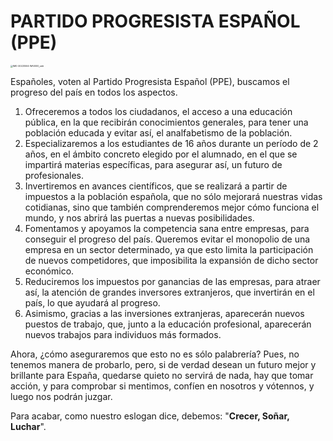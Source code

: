 # PARTIDO PROGRESISTA ESPAÑOL (PPE)

<img src=".\img\IMG-20220504-WA0000_edit.jpg" alt="IMG-20220504-WA0000_edit" style="zoom:25%;" />

Españoles, voten al Partido Progresista Español (PPE), buscamos el progreso del país en todos los aspectos.

1. Ofreceremos a todos los ciudadanos, el acceso a una educación pública, en la que recibirán conocimientos generales, para tener una población educada y evitar así, el analfabetismo de la población.
2. Especializaremos a los estudiantes de 16 años durante un período de 2 años, en el ámbito concreto elegido por el alumnado, en el que se impartirá materias específicas, para asegurar así, un futuro de profesionales.
3. Invertiremos en avances científicos, que se realizará a partir de impuestos a la población española, que no sólo mejorará nuestras vidas cotidianas, sino que también comprenderemos mejor cómo funciona el mundo, y nos abrirá las puertas a nuevas posibilidades. 
4. Fomentamos y apoyamos la competencia sana entre empresas, para conseguir el progreso del país. Queremos evitar el monopolio de una empresa en un sector determinado, ya que esto limita la participación de nuevos competidores, que imposibilita la expansión de dicho sector económico.
5. Reduciremos los impuestos por ganancias de las empresas, para atraer así, la atención de grandes inversores extranjeros, que invertirán en el país, lo que ayudará al progreso.
6. Asimismo, gracias a las inversiones extranjeras, aparecerán nuevos puestos de trabajo, que, junto a la educación profesional, aparecerán nuevos trabajos para individuos más formados.

Ahora, ¿cómo aseguraremos que esto no es sólo palabrería? Pues, no tenemos manera de probarlo, pero, si de verdad desean un futuro mejor y brillante para España, quedarse quieto no servirá de nada, hay que tomar acción, y para comprobar si mentimos, confíen en nosotros y vótennos, y luego nos podrán juzgar.

Para acabar, como nuestro eslogan dice, debemos: "**Crecer, Soñar, Luchar**".